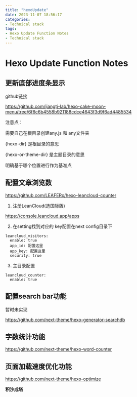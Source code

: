 ```yaml
---
title: "hexoUpdate"
date: 2023-11-07 18:56:17
categories:
- Technical stack
tags: 
- Hexo Update Function Notes
- Technical stack
---
```


# Hexo Update Function Notes

<!-- more -->

## 更新底部进度条显示

github链接

https://github.com/jiangtj-lab/hexo-cake-moon-menu/tree/6f6c6b4558b921188cdce4643f3d9f6ad4485534

注意点：

需要自己在根目录创建any.js 和 any文件夹

{hexo-dir} 是根目录的意思

{hexo-or-theme-dir} 是主题目录的意思

明确基于哪个位置进行作为基准点

## 配置文章浏览数

https://github.com/LEAFERx/hexo-leancloud-counter

1. 注册LeanCloud(选国际版)

https://console.leancloud.app/apps

2. 在setting找到对应的 key配置在next config目录下

```
leancloud_visitors:
  enable: true
  app_id: 配置这里
  app_key: 配置这里
  security: true
```

3. 主目录配置

```
leancloud_counter:
  enable: true
```

## 配置search bar功能

暂时未实现

https://github.com/next-theme/hexo-generator-searchdb

## 字数统计功能

https://github.com/next-theme/hexo-word-counter

## 页面加载速度优化功能

https://github.com/next-theme/hexo-optimize





**积沙成塔**

